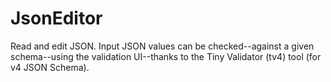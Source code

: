 JsonEditor
==========

Read and edit JSON. Input JSON values can be checked--against a given schema--using the validation UI--thanks to the Tiny Validator (tv4) tool (for v4 JSON Schema).

